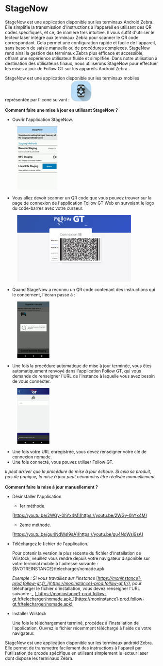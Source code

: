 # StageNow

StageNow est une application disponible sur les terminaux Android Zebra. Elle simplifie la transmission d'instructions à l'appareil en utilisant des QR codes spécifiques, et ce, de manière très intuitive. Il vous suffit d'utiliser le lecteur laser intégré aux terminaux Zebra pour scanner le QR code correspondant. Cela permet une configuration rapide et facile de l'appareil, sans besoin de saisie manuelle ou de procédures complexes. StageNow rend ainsi la gestion des terminaux Zebra plus efficace et accessible, offrant une expérience utilisateur fluide et simplifiée. Dans notre utilisation à destination des utilisateurs finaux, nous utiliserons StageNow pour effectuer les mises à jour de Follow GT sur les appareils Android Zebra..

StageNow est une application disponible sur les terminaux mobiles représentée par l'icone suivant : ![](<../.gitbook/assets/image (2) (1) (1).png>)\
\
&#x20;**Comment faire une mise à jour en utilisant StageNow** **?**

* Ouvrir l'application StageNow.&#x20;

<figure><img src="../.gitbook/assets/image (2) (1) (1) (1).png" alt="" width="132"><figcaption></figcaption></figure>

* Vous allez devoir scanner un QR code que vous pouvez trouver sur la page de connexion de l'application Follow GT Web en survolant le logo du code-barres avec votre curseur.

<figure><img src="../.gitbook/assets/image (1) (1) (1) (1) (1) (1) (1).png" alt="" width="375"><figcaption></figcaption></figure>

* Quand StageNow a reconnu un QR code contenant des instructions qui le concernent, l'écran passe à :

<figure><img src="../.gitbook/assets/image (3) (1).png" alt="" width="106"><figcaption></figcaption></figure>

* Une fois la procédure automatique de mise à jour terminée, vous êtes automatiquement renvoyé dans l'application Follow GT, qui vous demande de renseigner l'URL de l'instance à laquelle vous avez besoin de vous connecter.

<figure><img src="../.gitbook/assets/image (4) (1).png" alt="" width="106"><figcaption></figcaption></figure>

* Une fois votre URL enregistrée, vous devez renseigner votre clé de connexion nomade.
* Une fois connecté, vous pouvez utiliser Follow GT.

_Il peut arriver que la procédure de mise à jour échoue. Si cela se produit, pas de panique, la mise à jour peut néanmoins être réalisée manuellement._\
\
**Comment faire la mise à jour manuellement ?**

*   Désinstaller l'application.&#x20;

    * 1er méthode.

    [https://youtu.be/2WGy-0hYx4M](https://youtu.be/2WGy-0hYx4M)

    * 2eme méthode.

    [https://youtu.be/gu4NdWsI9sA](https://youtu.be/gu4NdWsI9sA)



*   Téléchargez le fichier de l'application.

    Pour obtenir la version la plus récente du fichier d'installation de Wiistock, veuillez vous rendre depuis votre navigateur disponible sur votre terminal mobile à l'adresse suivante : {$VOTREINSTANCE}/telecharger/nomade.apk

    _Exemple : Si vous travaillez sur l'instance_ [_https://moninstance1-prod.follow-gt.fr_](https://moninstance1-prod.follow-gt.fr/)_, pour télécharger le fichier d'installation, vous devez renseigner l'URL suivante :_ [_https://moninstance1-prod.follow-gt.fr/telecharger/nomade.apk_](https://moninstance1-prod.follow-gt.fr/telecharger/nomade.apk)



*   Installer Wiistock

    Une fois le téléchargement terminé, procédez à l'installation de l'application. Ouvrez le fichier récemment téléchargé à l'aide de votre navigateur.



StageNow est une application disponible sur les terminaux android Zebra. Elle permet de transmettre facilement des instructions à l'apareil par l'utilisation de qrcode spécifique en utilisant simplement le lecteur laser dont dispose les terminaux Zebra.
